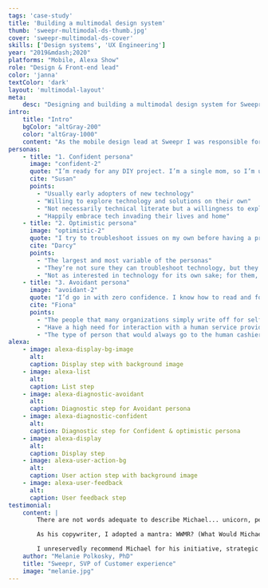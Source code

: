 ```yaml
---
tags: 'case-study'
title: 'Building a multimodal design system'
thumb: 'sweepr-multimodal-ds-thumb.jpg'
cover: 'sweepr-multimodal-ds-cover'
skills: ['Design systems', 'UX Engineering']
year: "2019&mdash;2020"
platforms: "Mobile, Alexa Show"
role: "Design & Front-end lead"
color: 'janna'
textColor: 'dark'
layout: 'multimodal-layout'
meta:
    desc: "Designing and building a multimodal design system for Sweepr."
intro:
    title: "Intro"
    bgColor: "altGray-200"
    color: "altGray-1000"
    content: "As the mobile design lead at Sweepr I was responsible for designing and developing a design system and language that could be used across different devices and tenants."
personas:
    - title: "1. Confident persona"
      image: "confident-2"
      quote: "I’m ready for any DIY project. I’m a single mom, so I’m used to doing a lot of things myself – it’s easier, cheaper, faster. It’s good to be self-sufficient."
      cite: "Susan"
      points:
        - "Usually early adopters of new technology"
        - "Willing to explore technology and solutions on their own"
        - "Not necessarily technical literate but a willingness to explore and confidence that they will figure it out"
        - "Happily embrace tech invading their lives and home"
    - title: "2. Optimistic persona"
      image: "optimistic-2"
      quote: "I try to troubleshoot issues on my own before having a professional come out. I really don’t want to have to wait."
      cite: "Darcy"
      points:
        - "The largest and most variable of the personas"
        - "They’re not sure they can troubleshoot technology, but they’re willing to try"
        - "Not as interested in technology for its own sake; for them, it’s a means to entertainment, communication and a variety of other life-enhancing benefits"
    - title: "3. Avoidant persona"
      image: "avoidant-2"
      quote: "I’d go in with zero confidence. I know how to read and follow instructions but when it comes to technology, it doesn’t work out for me."
      cite: "Fiona"
      points:
        - "The people that many organizations simply write off for self-service support"
        - "Have a high need for interaction with a human service provider, which means they prefer people for all their service delivery needs"
        - "The type of person that would always go to the human cashier — even when the self-checkouts are free"
alexa:
    - image: alexa-display-bg-image
      alt:
      caption: Display step with background image
    - image: alexa-list
      alt:
      caption: List step
    - image: alexa-diagnostic-avoidant
      alt:
      caption: Diagnostic step for Avoidant persona
    - image: alexa-diagnostic-confident
      alt:
      caption: Diagnostic step for Confident & optimistic persona
    - image: alexa-display
      alt:
      caption: Display step
    - image: alexa-user-action-bg
      alt:
      caption: User action step with background image
    - image: alexa-user-feedback
      alt:
      caption: User feedback step
testimonial:
    content: |
        There are not words adequate to describe Michael... unicorn, perhaps, but any word would be inadequate to convey the depth of his talent, collaboration and empathy. I was lucky enough to hire him onto my Design team and be his collaborator for two years. He made me better, as a UX pro and as a person. Michael easily moves between vision, design execution and building, seemingly without breaking a sweat. Yet, he's also humble. It is a powerful combination.

        As his copywriter, I adopted a mantra: WWMR? (What Would Michael Read?) to bring conciseness and clarity to the words I added to his UIs. As a researcher, he eagerly learned to make high quality observations and interpretations of user behavior during usability testing better than researchers who've been working for years.

        I unreservedly recommend Michael for his initiative, strategic thinking, flawless execution and kindness. You will be better for having worked with him.
    author: "Melanie Polkosky, PhD"
    title: "Sweepr, SVP of Customer experience"
    image: "melanie.jpg"
---
```

